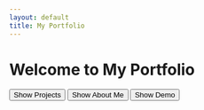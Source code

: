 ```yaml
---
layout: default
title: My Portfolio
---
```


# Welcome to My Portfolio

<p>
  <button onclick="showBox('box1')">Show Projects</button>
  <button onclick="showBox('box2')">Show About Me</button>
  <button onclick="showBox('box3')">Show Demo</button>
</p>

<div id="box1" style="display:none;">
  <h2>Projects</h2>
  <ul>
    <li>AI Chatbot</li>
    <li>Educational App</li>
    <li>Game in Python</li>
  </ul>
</div>

<div id="box2" style="display:none;">
  <h2>About Me</h2>
  <p>I am a Montessori educator turned software engineer passionate about purpose-driven tech.</p>
</div>

<script>
  function showBox(boxId) {
  const boxes = ['box1', 'box2', 'box3'];
  boxes.forEach(id => {
    document.getElementById(id).style.display = (id === boxId) ? 'block' : 'none';
    });
  }
</script>

